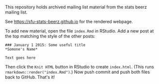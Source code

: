 This repository holds archived mailing list material from the stats beerz mailing list.

See <https://sfu-stats-beerz.github.io> for the rendered webpage.

To add new material, open the file `index.Rmd` in RStudio. Add a new post at the top matching the style of the other posts:

```
### January 1 2015: Some useful title
*Somone's Name*

Text goes here
```

Then click the `Knit HTML` button in RStudio to create `index.html`. (This runs `rmarkdown::render("index.Rmd")`.) Now push commit and push both files back to GitHub. That's it!
